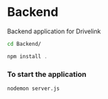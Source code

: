 # Backend
Backend application for Drivelink

```sh
cd Backend/
```

```js
npm install .
```

### To start the application
```sh
nodemon server.js
```